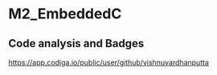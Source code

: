 # M2_EmbeddedC
## Code analysis and Badges
https://app.codiga.io/public/user/github/vishnuvardhanputta